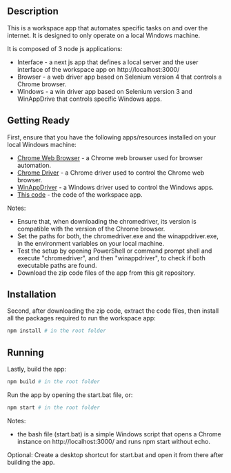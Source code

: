 ## Description

This is a workspace app that automates specific tasks on and over the internet. It is designed to only operate on a local Windows machine.

It is composed of 3 node js applications:

- Interface - a next js app that defines a local server and the user interface of the workspace app on http://localhost:3000/
- Browser - a web driver app based on Selenium version 4 that controls a Chrome browser.
- Windows - a win driver app based on Selenium version 3 and WinAppDrive that controls specific Windows apps.

## Getting Ready

First, ensure that you have the following apps/resources installed on your local Windows machine:

- [Chrome Web Browser](https://www.google.com/chrome/) - a Chrome web browser used for browser automation.
- [Chrome Driver](https://chromedriver.chromium.org/downloads) - a Chrome driver used to control the Chrome web browser.
- [WinAppDriver](https://github.com/microsoft/WinAppDriver) - a Windows driver used to control the Windows apps.
- [This code](https://github.com/PaulNafureanu/NetAutomation) - the code of the workspace app.

Notes:

- Ensure that, when downloading the chromedriver, its version is compatible with the version of the Chrome browser.
- Set the paths for both, the chromedriver.exe and the winappdriver.exe, in the environment variables on your local machine.
- Test the setup by opening PowerShell or command prompt shell and execute "chromedriver", and then "winappdriver", to check if both executable paths are found.
- Download the zip code files of the app from this git repository.

## Installation

Second, after downloading the zip code, extract the code files, then install all the packages required to run the workspace app:

```bash
npm install # in the root folder
```

## Running

Lastly, build the app:

```bash
npm build # in the root folder
```

Run the app by opening the start.bat file, or:

```bash
npm start # in the root folder
```

Notes:

- the bash file (start.bat) is a simple Windows script that opens a Chrome instance on http://localhost:3000/ and runs npm start without echo.

Optional: Create a desktop shortcut for start.bat and open it from there after building the app.
